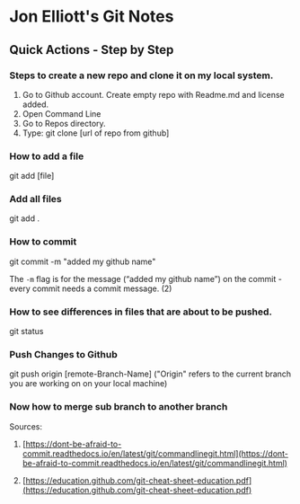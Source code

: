 # Jon Elliott's Git Notes

## Quick Actions - Step by Step

###  Steps to create a new repo and clone it on my local system.

1. Go to Github account. Create empty repo with Readme.md and license added.
2. Open Command Line
3. Go to Repos directory.
4. Type: git clone [url of repo from github]

### How to add a file
git add [file]

### Add all files
git add .

### How to commit
git commit -m "added my github name"

The  `-m`  flag is for the message (“added my github name”) on the commit - every commit needs a commit message. (2)

### How to see differences in files that are about to be pushed.
git status

### Push Changes to Github
git push origin [remote-Branch-Name]
("Origin" refers to the current branch you are working on on your local machine)

### Now how to merge sub branch to another branch



Sources:
1. [https://dont-be-afraid-to-commit.readthedocs.io/en/latest/git/commandlinegit.html](https://dont-be-afraid-to-commit.readthedocs.io/en/latest/git/commandlinegit.html)

2. [https://education.github.com/git-cheat-sheet-education.pdf](https://education.github.com/git-cheat-sheet-education.pdf)

